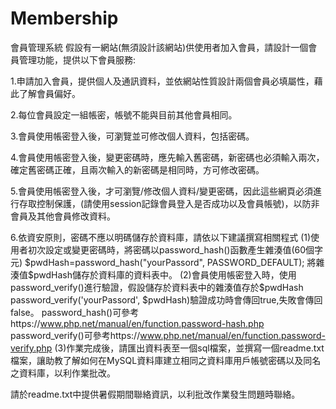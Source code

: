 # Membership
會員管理系統
假設有一網站(無須設計該網站)供使用者加入會員，請設計一個會員管理功能，提供以下會員服務:

1.申請加入會員，提供個人及通訊資料，並依網站性質設計兩個會員必填屬性，藉此了解會員偏好。

2.每位會員設定一組帳密，帳號不能與目前其他會員相同。

3.會員使用帳密登入後，可瀏覽並可修改個人資料，包括密碼。

4.會員使用帳密登入後，變更密碼時，應先輸入舊密碼，新密碼也必須輸入兩次，確定舊密碼正確，且兩次輸入的新密碼是相同時，方可修改密碼。

5.會員使用帳密登入後，才可瀏覽/修改個人資料/變更密碼，因此這些網頁必須進行存取控制保護，(請使用session記錄會員登入是否成功以及會員帳號)，以防非會員及其他會員修改資料。

6.依資安原則，密碼不應以明碼儲存於資料庫，請依以下建議撰寫相關程式
    (1)使用者初次設定或變更密碼時，將密碼以password_hash()函數產生雜湊值(60個字元)
       $pwdHash=password_hash("yourPassord", PASSWORD_DEFAULT);
       將雜湊值$pwdHash儲存於資料庫的資料表中。
    (2)會員使用帳密登入時，使用password_verify()進行驗證，假設儲存於資料表中的雜湊值存於$pwdHash
       password_verify('yourPassord', $pwdHash)驗證成功時會傳回true,失敗會傳回false。
       password_hash()可參考https://www.php.net/manual/en/function.password-hash.php
       password_verify()可參考https://www.php.net/manual/en/function.password-verify.php
    (3)作業完成後，請匯出資料表至一個sql檔案，並撰寫一個readme.txt檔案，讓助教了解如何在MySQL資料庫建立相同之資料庫用戶帳號密碼以及同名之資料庫，以利作業批改。

請於readme.txt中提供暑假期間聯絡資訊，以利批改作業發生問題時聯絡。
